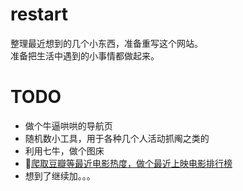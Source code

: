 # restart

整理最近想到的几个小东西，准备重写这个网站。  
准备把生活中遇到的小事情都做起来。

# TODO  
- 做个牛逼哄哄的导航页
- 随机数小工具，用于各种几个人活动抓阄之类的
- 利用七牛，做个图床
- 🍎[爬取豆瓣等最近电影热度，做个最近上映电影排行榜](http://letshareba.com/movie)
- 想到了继续加。。。
